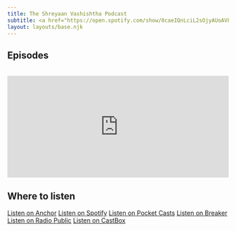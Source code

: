 ```yaml
---
title: The Shreyaan Vashishtha Podcast
subtitle: <a href="https://open.spotify.com/show/0caeIQnLciL2sOjyAUoAVF">Listen on Spotify</a> 
layout: layouts/base.njk
---
```


## Episodes
<br>
<iframe src="https://open.spotify.com/embed-podcast/show/0caeIQnLciL2sOjyAUoAVF" width="100%" height="232" frameborder="0" allowtransparency="true" allow="encrypted-media"></iframe>


## Where to listen
<a href="https://anchor.fm/shreyaan">Listen on Anchor</a> 
<a href="https://open.spotify.com/show/0caeIQnLciL2sOjyAUoAVF">Listen on Spotify</a> 
<a href="https://pca.st/7tjawhkn">Listen on Pocket Casts</a> 
<a href="https://www.breaker.audio/the-shreyaan-vashishtha-podcast">Listen on Breaker</a> 
<a href="https://radiopublic.com/the-shreyaan-vashishtha-podcast-WYwpnL">Listen on Radio Public</a> 
<a href="https://castbox.fm/ch/4091053">Listen on CastBox</a> 


